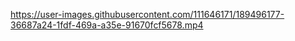 https://user-images.githubusercontent.com/111646171/189496177-36687a24-1fdf-469a-a35e-91670fcf5678.mp4
